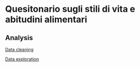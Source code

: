 # Quesitonario sugli stili di vita e abitudini alimentari

## Analysis

[Data cleaning](https://gist.github.com/ginkobab/9d1ee8dac0401d9720f50c1c9267fc76)

[Data exploration](https://gist.github.com/ginkobab/a3b9d3e37f2f106a7c555baca292a)
